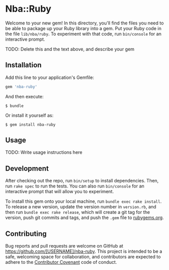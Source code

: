 # Nba::Ruby

Welcome to your new gem! In this directory, you'll find the files you need to be able to package up your Ruby library into a gem. Put your Ruby code in the file `lib/nba/ruby`. To experiment with that code, run `bin/console` for an interactive prompt.

TODO: Delete this and the text above, and describe your gem

## Installation

Add this line to your application's Gemfile:

```ruby
gem 'nba-ruby'
```

And then execute:

    $ bundle

Or install it yourself as:

    $ gem install nba-ruby

## Usage

TODO: Write usage instructions here

## Development

After checking out the repo, run `bin/setup` to install dependencies. Then, run `rake spec` to run the tests. You can also run `bin/console` for an interactive prompt that will allow you to experiment.

To install this gem onto your local machine, run `bundle exec rake install`. To release a new version, update the version number in `version.rb`, and then run `bundle exec rake release`, which will create a git tag for the version, push git commits and tags, and push the `.gem` file to [rubygems.org](https://rubygems.org).

## Contributing

Bug reports and pull requests are welcome on GitHub at https://github.com/[USERNAME]/nba-ruby. This project is intended to be a safe, welcoming space for collaboration, and contributors are expected to adhere to the [Contributor Covenant](contributor-covenant.org) code of conduct.

